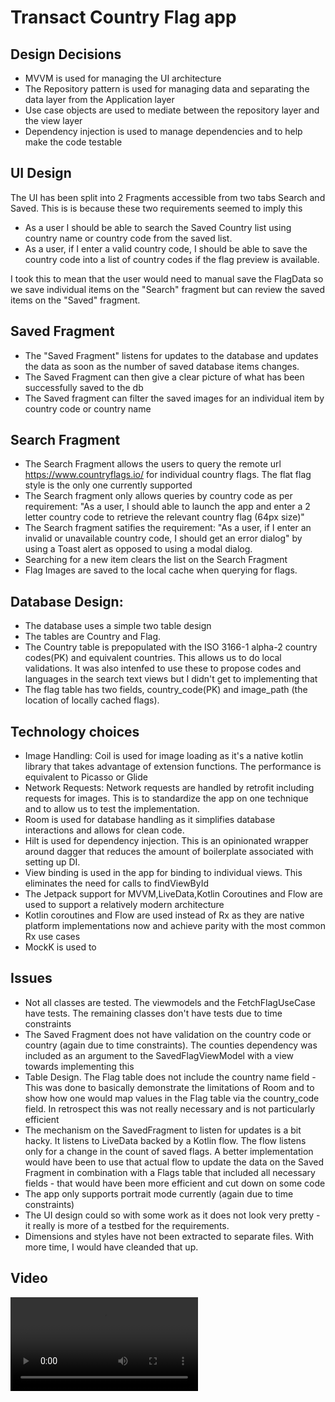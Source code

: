 # Transact Country Flag app
## Design Decisions
* MVVM is used for managing the UI architecture
* The Repository pattern is used for managing data and separating the data layer from the Application layer
* Use case objects are used to mediate between the repository layer and the view layer
* Dependency injection is used to manage dependencies and to help make the code testable

## UI Design
The UI has been split into 2 Fragments accessible from two tabs Search and Saved. This is is because these two requirements seemed to imply this
 *  As a user I should be able to search the Saved Country list using country name or country code from the saved list.
 *  As a user, if I enter a valid country code, I should be able to save the country code into a list of country codes  if the flag preview is available.
 
 I took this to mean that the user would need to manual save the FlagData so we save individual items on the "Search" fragment but can review the saved items on the "Saved" fragment.
 
 ## Saved Fragment
 * The "Saved Fragment" listens for updates to the database and updates the data as soon as the number of saved database items changes.
 * The Saved Fragment can then give a clear picture of what has been successfully saved to the db
 * The Saved fragment can filter the saved images for an individual item by country code or country name

## Search Fragment
* The Search Fragment allows the users to query the remote url https://www.countryflags.io/  for individual country flags. The flat flag style is the only one currently supported
* The Search fragment only allows queries by country code as per requirement:
 "As a user, I should able to launch the app and enter a 2 letter country code to retrieve the relevant country flag (64px size)"
* The Search fragment satifies the requirement: "As a user, if I enter an invalid or unavailable country code,  I should get an error dialog" by using a Toast alert as opposed to using a modal dialog.
* Searching for a new item clears the list on the Search Fragment
* Flag Images are saved to the local cache when querying for flags.

 ## Database Design:
 * The database uses a simple two table design
 * The tables are Country and Flag.
 * The Country table is prepopulated with the ISO 3166-1 alpha-2 country codes(PK) and equivalent countries. This allows us to do local validations. It was also intenfed to use these to propose codes and languages in the search text views but I didn't get to implementing that
 * The flag table has two fields, country_code(PK) and image_path (the location of locally cached flags). 
 


## Technology choices
* Image Handling: Coil is used for image loading as it's a native kotlin library that takes advantage of extension functions. The performance is equivalent to Picasso or Glide
* Network Requests: Network requests are handled by retrofit including requests for images. This is to standardize the app on one technique and to allow us to test the implementation.
* Room is used for database handling as it simplifies database interactions and allows for clean code.
* Hilt is used for dependency injection. This is an opinionated wrapper around dagger that reduces the amount of boilerplate associated with setting up DI.
* View binding is used in the app for binding to individual views. This eliminates the need for calls to findViewById
* The Jetpack support for MVVM,LiveData,Kotlin Coroutines and Flow are used to support a relatively modern architecture
* Kotlin coroutines and Flow are used instead of Rx as they are native platform implementations now and achieve parity with the most common Rx use cases
* MockK is used to 


## Issues
* Not all classes are tested. The viewmodels and the FetchFlagUseCase have tests. The remaining classes don't have tests due to time constraints
* The Saved Fragment does not have validation on the country code or country (again due to time constraints). The counties dependency was included as an argument to the SavedFlagViewModel with a view towards implementing this
* Table Design. The Flag table does not include the country name field - This was done to basically demonstrate the limitations of Room and to show how one would map values in the Flag table via the country_code field. In retrospect this was not really necessary and is not particularly efficient
* The mechanism on the SavedFragment to listen for updates is a bit hacky. It listens to LiveData backed by a Kotlin flow. The flow listens only for a change in the count of saved flags. A better implementation would have been to use that actual flow to update the data on the Saved Fragment in combination with a Flags table that included all necessary fields - that would have been more efficient and cut down on some code
* The app only supports portrait mode currently (again due to time constraints) 
* The UI design could so with some work as it does not look very pretty - it really is more of a testbed for the requirements.
* Dimensions and styles have not been extracted to separate files. With more time, I would have cleanded that up.

## Video
![](project_demo.mp4)

 


